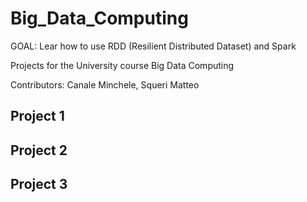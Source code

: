 # Big_Data_Computing
GOAL: Lear how to use RDD (Resilient Distributed Dataset) and Spark

Projects for the University course Big Data Computing

Contributors: Canale Minchele, Squeri Matteo
## Project 1

## Project 2

## Project 3
